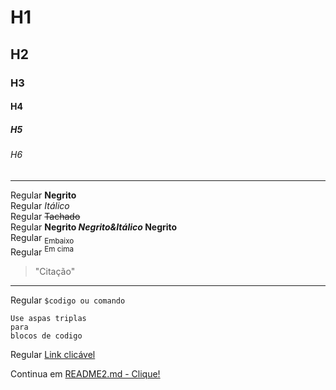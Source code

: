 # H1
## H2
### H3
#### H4
##### H5
###### H6

<hr>

Regular **Negrito** <br>
Regular *Itálico* <br>
Regular ~~Tachado~~ <br>
Regular **Negrito _Negrito&Itálico_ Negrito** <br>
Regular <sub>Embaixo</sub> <br>
Regular <sup>Em cima</sup> <br>
> "Citação" <br>

<hr>

Regular `$codigo ou comando`

```
Use aspas triplas
para 
blocos de codigo
```
Regular [Link clicável](https://www.google.com.br/)

Continua em [README2.md - Clique!](README2.md)
